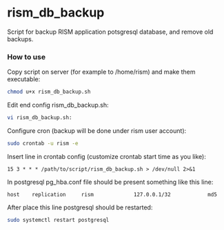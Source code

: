 # rism_db_backup
Script for backup  RISM application potsgresql database, and remove old backups.

### How to use
Copy script on server (for example to /home/rism) and make them executable:
```bash
chmod u+x rism_db_backup.sh
```
Edit end config rism_db_backup.sh:
```bash
vi rism_db_backup.sh:
```
Configure cron (backup will be done under rism user account):
```bash
sudo crontab -u rism -e
```
Insert line in crontab config (customize crontab start time as you like):
```
15 3 * * * /path/to/script/rism_db_backup.sh > /dev/null 2>&1
```
In postgresql pg_hba.conf file should be present something like this line:
```
host    replication     rism             127.0.0.1/32            md5
```
After place this line postgresql should be restarted:
```bash
sudo systemctl restart postgresql
```
